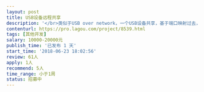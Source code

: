 ```yaml
---                
layout: post       
title: USB设备远程共享           
description: '</br>类似于USB over network，一个USB设备共享，基于端口映射过去，服务端共享，客户端接收享用，类似于USB over network</br>'     
contenturl: https://pro.lagou.com/project/8539.html      
tags: [其他开发]            
salary: 10000-20000元          
publish_time: '已发布 1 天'         
start_time: '2018-06-23 18:02:56'           
review: 61人                   
apply: 1人                   
recommend: 5人                   
time_range: 小于1周              
status: 招募中                  
---                 
```

